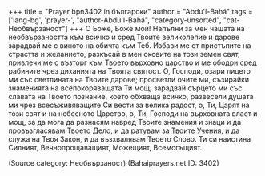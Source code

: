 +++
title = "Prayer bpn3402 in български"
author = "Abdu'l-Bahá"
tags = ['lang-bg', 'prayer-', "author-Abdu'l-Bahá", "category-unsorted", "cat-Необвързаност"]
+++
О Боже, Боже мой! Напълни за мен чашата на необвързаността към всичко и сред Твоите великолепие и дарове зарадвай ме с виното на обичта към Теб. Избави ме от пристъпите на страстта и желанието, разкъсай в мен оковите на този земен свят, привлечи ме с възторг към Твоето върховно царство и ме ободри сред рабините чрез диханията на Твоята святост.
О, Господи, озари лицето ми със светлината на Твоите дарове; просветли очите ми, съзирайки знаменията на всепокоряващата Ти мощ; зарадвай сърцето ми със славата на Твоето познание, което обхваща всичко, развесели душата ми чрез всесъживяващите Си вести за велика радост, о, Ти, Царят на този свят и на небесното Царство, о, Ти, Господи на върховната власт и мощ, за да мога да разнасям навред Твоите знамения и знаци и да провъзгласявам Твоето Дело, и да ратувам за Твоите Учения, и да служа на Твоя Закон, и да възхвалявам Твоето Слово.
Ти си наистина Силният, Вечнопрощаващият, Можещият, Всемогъщият.

(Source category: Необвързаност)
(Bahaiprayers.net ID: 3402)
